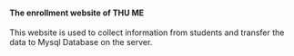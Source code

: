 #### The enrollment website of THU ME 
This website is used to collect information from students and transfer the data to Mysql Database on the server.
